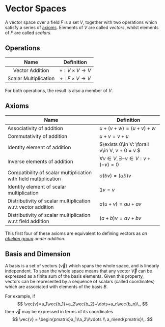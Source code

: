 # Vector Spaces
A vector space over a field $F$ is a set $V$, together with two operations which satisfy a series of [axioms](#Axioms). Elements of $V$ are called _vectors_, whilst elements of $F$ are called _scalars_.

## Operations
|          Name         	|         Definition         	|
|:---------------------:	|:--------------------------:	|
|    Vector Addition    	| $+:V\times V\rightarrow V$ 	|
| Scalar Multiplication 	| $+:F\times V\rightarrow V$ 	|

For both operations, the result is also a member of $V$.

## Axioms

|  Name                                                            	| Definition                                      	|
|------------------------------------------------------------------	|-------------------------------------------------	|
| Associativity of addition                                        	| $u + (v + w) = (u + v) + w$                     	|
| Commutativity of addition                                        	| $u + v = v + u$                                 	|
| Identity element of addition                                     	| $\exists 0\in V: \forall v\in V, v + 0 = v $     	|
| Inverse elements of addition                                     	| $\forall v\in V,\exists -v\in V : v + (-v) = 0$ 	|
| Compatibility of scalar multiplication with field multiplication 	| $a(bv) = (ab)v$                                 	|
| Identity element of scalar multiplication                        	| $1v = v$                                        	|
| Distributivity of scalar multiplication w.r.t vector addition    	| $a(u + v) = au + av$                            	|
| Distributivity of scalar multiplication w.r.t field addition     	| $(a + b)v = av + bv$                            	|

This first four of these axioms are equivalent to defining vectors as _an [abelian group](groups.md/#Abelian-Groups) under addition_.

## Basis and Dimension
A basis is a set of vectors $\{\vec{v}\}$ which spans the whole space, and is linearly independent. To span the whole space means that any vector $\vec{V}$ can be expressed as a finite sum of the basis elements. 
Given this property, vectors can be represented by a sequence of scalars (called coordinates) which are associated with elements of the basis $B$. 

For example, if 
$$
\vec{v}=a_1\vec{b_1}+a_2\vec{b_2}+\dots+a_n\vec{b_n}\,,
$$
then $\vec{v}$ may be expressed in terms of its coordinates
$$
\vec{v} = \begin{pmatrix}a_1\\a_2\\\vdots \\ a_n\end{pmatrix}\,.
$$ 